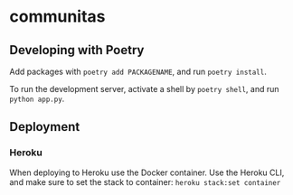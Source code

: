 # communitas

## Developing with Poetry

Add packages with `poetry add PACKAGENAME`, and run `poetry install`.

To run the development server, activate a shell by `poetry shell`, and run `python app.py`.

## Deployment

### Heroku

When deploying to Heroku use the Docker container. Use the Heroku CLI, and make sure to set the stack to container: `heroku stack:set container`
